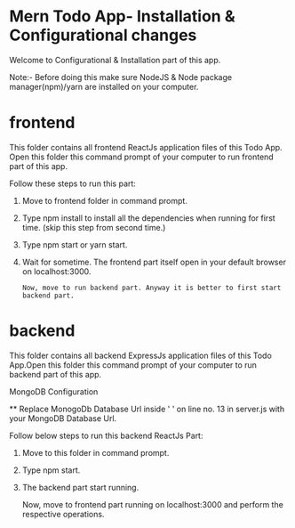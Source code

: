 # Mern Todo App- Installation & Configurational changes

Welcome to Configurational & Installation part of this app.

Note:- Before doing this make sure NodeJS & Node package manager(npm)/yarn are installed on your computer.

# frontend
This folder contains all frontend ReactJs application files of this Todo App. Open this folder this command prompt of your computer to run frontend part of this app.

Follow these steps to run this part:

1. Move to frontend folder in command prompt.

2. Type npm install to install all the dependencies when running for first time. (skip this step from second time.)

3. Type npm start or yarn start.

4. Wait for sometime. The frontend part itself open in your default browser on localhost:3000.

       Now, move to run backend part. Anyway it is better to first start backend part.

# backend
This folder contains all backend ExpressJs application files of this Todo App.Open this folder this command prompt of your computer to run backend part of this app.

MongoDB Configuration

  ** Replace MonogoDb Database Url inside ' ' on line no. 13 in server.js with your MongoDB Database Url.
  
Follow below steps to run this backend ReactJs Part:

1. Move to this folder in command prompt.

2. Type npm start.

3. The backend part start running. 

   Now, move to frontend part running on localhost:3000 and perform the respective operations.

